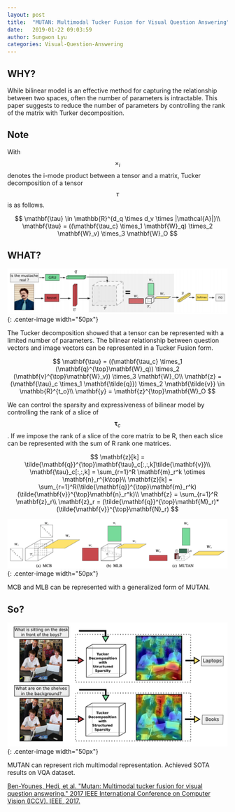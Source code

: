 ```yaml
---
layout: post
title:  "MUTAN: Multimodal Tucker Fusion for Visual Question Answering"
date:   2019-01-22 09:03:59
author: Sungwon Lyu
categories: Visual-Question-Answering
---
```


## WHY? 
While bilinear model is an effective method for capturing the relationship between two spaces, often the number of parameters is intractable. This paper suggests to reduce the number of parameters by controlling the rank of the matrix with Turker decomposition. 

## Note
With $$\times_i$$ denotes the i-mode product between a tensor and a matrix, Tucker decomposition of a tensor $$\tau$$ is as follows. 

$$
\mathbf{\tau} \in \mathbb{R}^{d_q \times d_v \times |\mathcal{A}|}\\
\mathbf{\tau} = ((\mathbf{\tau_c} \times_1 \mathbf{W}_q) \times_2 \mathbf{W}_v) \times_3 \mathbf{W}_O
$$

## WHAT?

![image](/assets/images/mutan1.png){: .center-image width="50px"}

The Tucker decomposition showed that a tensor can be represented with a limited number of parameters. The bilinear relationship between question vectors and image vectors can be represented in a Tucker Fusion form. 

$$
\mathbf{\tau} = ((\mathbf{\tau_c} \times_1 (\mathbf{q}^{\top}\mathbf{W}_q)) \times_2 (\mathbf{v}^{\top}\mathbf{W}_v)) \times_3 \mathbf{W}_O\\
\mathbf{z} = (\mathbf{\tau}_c \times_1 \mathbf{\tilde{q}}) \times_2 \mathbf{\tilde{v}} \in \mathbb{R}^{t_o}\\
\mathbf{y} = \mathbf{z}^{\top}\mathbf{W}_O
$$

We can control the sparsity and expressiveness of bilinear model by controlling the rank of a slice of $$\mathbf{\tau}_c$$. If we impose the rank of a slice of the core matrix to be R, then each slice can be represented with the sum of R rank one matrices. 

$$
\mathbf{z}[k] = \tilde{\mathbf{q}}^{\top}\mathbf{\tau}_c[:,:,k]\tilde{\mathbf{v}}\\
\mathbf{\tau}_c[:,:,k] = \sum_{r=1}^R \mathbf{m}_r^k \otimes \mathbf{n}_r^{k\top}\\
\mathbf{z}[k] = \sum_{r=1}^R(\tilde{\mathbf{q}}^{\top}\mathbf{m}_r^k)(\tilde{\mathbf{v}}^{\top}\mathbf{n}_r^k)\\
\mathbf{z} = \sum_{r=1}^R \mathbf{z}_r\\
\mathbf{z}_r = (\tilde{\mathbf{q}}^{\top}\mathbf{M}_r)*(\tilde{\mathbf{v}}^{\top}\mathbf{N}_r)
$$

![image](/assets/images/mutan2.png){: .center-image width="50px"}

MCB and MLB can be represented with a generalized form of MUTAN.

## So?

![image](/assets/images/mutan3.png){: .center-image width="50px"}

MUTAN can represent rich multimodal representation. Achieved SOTA results on VQA dataset.

[Ben-Younes, Hedi, et al. "Mutan: Multimodal tucker fusion for visual question answering." 2017 IEEE International Conference on Computer Vision (ICCV). IEEE, 2017.](https://arxiv.org/abs/1705.06676)

